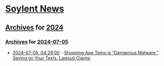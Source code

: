 # [Soylent News](../../../README.md)

## [Archives](../../index.md) for [2024](../index.md)

### [Archives](../../index.md) for [2024-07-05](index.md)

* [2024-07-05, 04:29:00](https://soylentnews.org/article.pl?sid=24/07/04/0153219&from=rss) - [Shopping App Temu is “Dangerous Malware,” Spying on Your Texts, Lawsuit Claims](https://soylentnews.org/article.pl?sid=24/07/04/0153219&from=rss)
